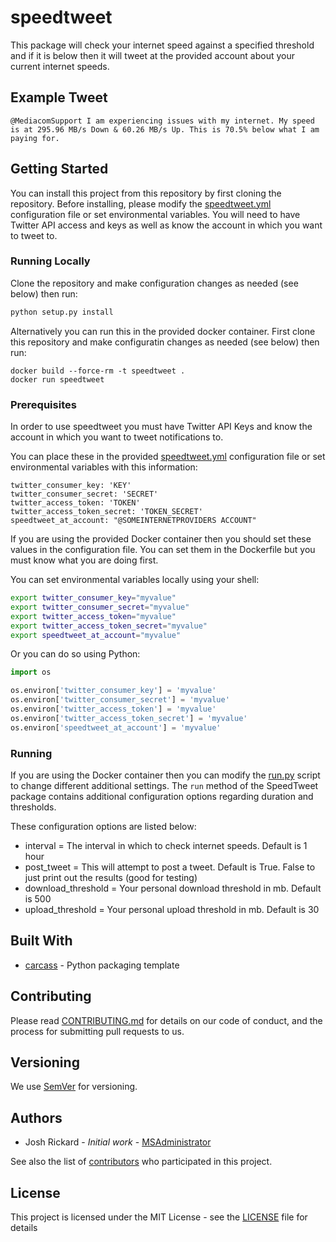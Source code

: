# speedtweet

This package will check your internet speed against a specified threshold and if it is below then it will tweet at the provided account about your current internet speeds.

## Example Tweet

```
@MediacomSupport I am experiencing issues with my internet. My speed is at 295.96 MB/s Down & 60.26 MB/s Up. This is 70.5% below what I am paying for.
```

## Getting Started

You can install this project from this repository by first cloning the repository.  Before installing, please modify the [speedtweet.yml](speedtweet.yml) configuration file or set environmental variables.  You will need to have Twitter API access and keys as well as know the account in which you want to tweet to.

### Running Locally

Clone the repository and make configuration changes as needed (see below) then run:

```bash
python setup.py install
```

Alternatively you can run this in the provided docker container.  First clone this repository and make configuratin changes as needed (see below) then run:

```
docker build --force-rm -t speedtweet .
docker run speedtweet
```

### Prerequisites

In order to use speedtweet you must have Twitter API Keys and know the account in which you want to tweet notifications to.

You can place these in the provided [speedtweet.yml](speedtweet.yml) configuration file or set environmental variables with this information:

```
twitter_consumer_key: 'KEY'
twitter_consumer_secret: 'SECRET'
twitter_access_token: 'TOKEN'
twitter_access_token_secret: 'TOKEN_SECRET'
speedtweet_at_account: "@SOMEINTERNETPROVIDERS ACCOUNT"
```

If you are using the provided Docker container then you should set these values in the configuration file.  You can set them in the Dockerfile but you must know what you are doing first.

You can set environmental variables locally using your shell:

```bash
export twitter_consumer_key="myvalue"
export twitter_consumer_secret="myvalue"
export twitter_access_token="myvalue"
export twitter_access_token_secret="myvalue"
export speedtweet_at_account="myvalue"
```

Or you can do so using Python:

```python
import os

os.environ['twitter_consumer_key'] = 'myvalue'
os.environ['twitter_consumer_secret'] = 'myvalue'
os.environ['twitter_access_token'] = 'myvalue'
os.environ['twitter_access_token_secret'] = 'myvalue'
os.environ['speedtweet_at_account'] = 'myvalue'
```

### Running

If you are using the Docker container then you can modify the [run.py](run.py) script to change different additional settings.  The `run` method of the SpeedTweet package contains additional configuration options regarding duration and thresholds.

These configuration options are listed below:

* interval = The interval in which to check internet speeds.  Default is 1 hour
* post_tweet = This will attempt to post a tweet.  Default is True.  False to just print out the results (good for testing)
* download_threshold = Your personal download threshold in mb.  Default is 500
* upload_threshold = Your personal upload threshold in mb.  Default is 30

## Built With

* [carcass](https://github.com/MSAdministrator/carcass) - Python packaging template

## Contributing

Please read [CONTRIBUTING.md](CONTRIBUTING.md) for details on our code of conduct, and the process for submitting pull requests to us.

## Versioning

We use [SemVer](http://semver.org/) for versioning. 

## Authors

* Josh Rickard - *Initial work* - [MSAdministrator](https://github.com/MSAdministrator)

See also the list of [contributors](https://github.com/MSAdministrator/speedtweet/contributors) who participated in this project.

## License

This project is licensed under the MIT License - see the [LICENSE](LICENSE.md) file for details

